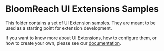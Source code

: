 # BloomReach UI Extensions Samples

This folder contains a set of UI Extension samples. They are meant to be used as a starting point for extension development.

If you want to know more about UI Extensions, how to configure them, or how to create your own, please see our [documentation](https://documentation.bloomreach.com/library/concepts/open-ui/introduction.html).

